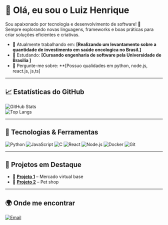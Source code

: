 # 👋 Olá, eu sou o Luiz Henrique 

Sou apaixonado por tecnologia e desenvolvimento de software! 🚀  
Sempre explorando novas linguagens, frameworks e boas práticas para criar soluções eficientes e criativas.  

- 🔭 Atualmente trabalhando em: **[Realizando um levantamento sobre a quantidade de investimento em saúde oncologica no Brasil.]**  
- 🌱 Estudando: **[Cursando engenharia de software pela Universidade de Brasilia ]**  
- 💬 Pergunte-me sobre: **[Possuo qualidades em python, node.js, react.js, js,ts]  


---

## 📈 Estatísticas do GitHub
![GitHub Stats](https://github-readme-stats.vercel.app/api?username=Luizz97&show_icons=true&theme=tokyonight)  
![Top Langs](https://github-readme-stats.vercel.app/api/top-langs/?username=Luizz97&layout=compact&theme=tokyonight)

---

## 🚀 Tecnologias & Ferramentas
![Python](https://img.shields.io/badge/Python-3776AB?style=for-the-badge&logo=python&logoColor=white)
![JavaScript](https://img.shields.io/badge/JavaScript-F7DF1E?style=for-the-badge&logo=javascript&logoColor=black)
![C](https://img.shields.io/badge/C-00599C?style=for-the-badge&logo=c&logoColor=white)
![React](https://img.shields.io/badge/React-20232A?style=for-the-badge&logo=react&logoColor=61DAFB)
![Node.js](https://img.shields.io/badge/Node.js-43853D?style=for-the-badge&logo=node.js&logoColor=white)
![Docker](https://img.shields.io/badge/Docker-2496ED?style=for-the-badge&logo=docker&logoColor=white)
![Git](https://img.shields.io/badge/Git-F05032?style=for-the-badge&logo=git&logoColor=white)

---

## 📂 Projetos em Destaque
- 🔗 [**Projeto 1**](https://github.com/Luizz97/mercado-virtual) – Mercado virtual base 
- 🔗 [**Projeto 2**](https://github.com/DaviUrsulino/Petshop) – Pet shop


---

## 🌍 Onde me encontrar
[![Email](https://img.shields.io/badge/Email-D14836?style=for-the-badge&logo=gmail&logoColor=white)](luizhpallavicini22@gmail.com)
